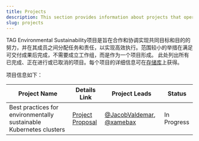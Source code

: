 ```yaml
---
title: Projects
description: This section provides information about projects that operate under the TAG Environmental Sustainability.
slug: projects
---
```


TAG Environmental Sustainability项目是旨在合作和协调实现共同目标和目的的努力，并在其成员之间分配任务和责任，以实现高效执行。范围较小的举措在满足可交付成果后完成，不需要成立工作组，而是作为一个项目形成。
此处列出所有已完成、正在进行或已取消的项目。每个项目的详细信息可在[存储库](https://github.com/cncf/tag-env-sustainability/tree/main/projects)上获得。

项目信息如下：

<!-- Status: Completed / In Progress / Cancelled -->
| **Project Name** | **Details Link** | **Project Leads** | **Status** |
|---|---|---|---|
| Best practices for environmentally sustainable Kubernetes clusters  | [Project Proposal](https://github.com/cncf/tag-env-sustainability/issues/339)  | [@JacobValdemar](https://github.com/JacobValdemar), [@xamebax](https://github.com/xamebax)  | In Progress |

